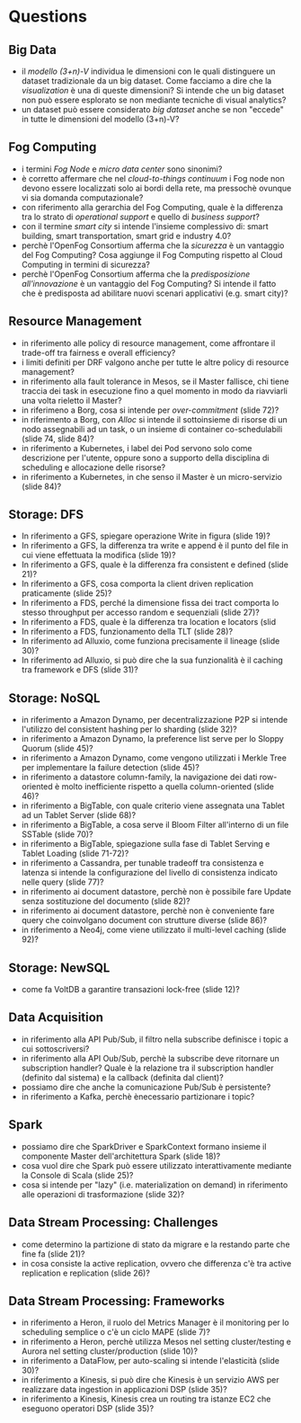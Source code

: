 # Questions


## Big Data
* il *modello (3+n)-V* individua le dimensioni con le quali distinguere un dataset tradizionale da un big dataset. Come facciamo a dire che la *visualization* è una di queste dimensioni? Si intende che un big dataset non può essere esplorato se non mediante tecniche di visual analytics?
* un dataset può essere considerato *big dataset* anche se non "eccede" in tutte le dimensioni del modello (3+n)-V?


## Fog Computing
* i termini *Fog Node* e *micro data center* sono sinonimi?
* è corretto affermare che nel *cloud-to-things continuum* i Fog node non devono essere localizzati solo ai bordi della rete, ma pressochè ovunque vi sia domanda computazionale?
* con riferimento alla gerarchia del Fog Computing, quale è la differenza tra lo strato di *operational support* e quello di *business support*?
* con il termine *smart city* si intende l'insieme complessivo di: smart building, smart transportation, smart grid e industry 4.0?
* perchè l'OpenFog Consortium afferma che la *sicurezza* è un vantaggio del Fog Computing? Cosa aggiunge il Fog Computing rispetto al Cloud Computing in termini di sicurezza?
* perchè l'OpenFog Consortium afferma che la *predisposizione all'innovazione* è un vantaggio del Fog Computing? Si intende il fatto che è predisposta ad abilitare nuovi scenari applicativi (e.g. smart city)?


## Resource Management
* in riferimento alle policy di resource management, come affrontare il trade-off tra fairness e overall efficiency?
* i limiti definiti per DRF valgono anche per tutte le altre policy di resource management?
* in riferimento alla fault tolerance in Mesos, se il Master fallisce, chi tiene traccia dei task in esecuzione fino a quel momento in modo da riavviarli una volta rieletto il Master?
* in riferimeno a Borg, cosa si intende per *over-commitment* (slide 72)?
* in riferimento a Borg, con *Alloc* si intende il sottoinsieme di risorse di un nodo assegnabili ad un task, o un insieme di container co-schedulabili (slide 74, slide 84)?
* in riferimento a Kubernetes, i label dei Pod servono solo come descrizione per l'utente, oppure sono a supporto della disciplina di scheduling e allocazione delle risorse?
* in riferimento a Kubernetes, in che senso il Master è un micro-servizio (slide 84)?


## Storage: DFS
* In riferimento a GFS, spiegare operazione Write in figura (slide 19)?
* In riferimento a GFS, la differenza tra write e append è il punto del file in cui viene effettuata la modifica (slide 19)?
* In riferimento a GFS, quale è la differenza fra consistent e defined (slide 21)?
* In riferimento a GFS, cosa comporta la client driven replication praticamente (slide 25)?
* In riferimento a FDS, perché la dimensione fissa dei tract comporta lo stesso throughput per accesso random e sequenziali (slide 27)?
* In riferimento a FDS, quale è la differenza tra location e locators (slid
* In riferimento a FDS, funzionamento della TLT (slide 28)?
* In riferimento ad Alluxio, come funziona precisamente il lineage (slide 30)?
* In riferimento ad Alluxio, si può dire che la sua funzionalità è il caching tra framework e DFS (slide 31)?


## Storage: NoSQL
* in riferimento a Amazon Dynamo, per decentralizzazione P2P si intende l'utilizzo del consistent hashing per lo sharding (slide 32)?
* in riferimento a Amazon Dynamo, la preference list serve per lo Sloppy Quorum (slide 45)?
* in riferimento a Amazon Dynamo, come vengono utilizzati i Merkle Tree per implementare la failure detection (slide 45)?
* in riferimento a datastore column-family, la navigazione dei dati row-oriented è molto inefficiente rispetto a quella column-oriented (slide 46)?
* in riferimento a BigTable, con quale criterio viene assegnata una Tablet ad un Tablet Server (slide 68)?
* in riferimento a BigTable, a cosa serve il Bloom Filter all'interno di un file SSTable (slide 70)?
* in riferimento a BigTable, spiegazione sulla fase di Tablet Serving e Tablet Loading (slide 71-72)?
* in riferimento a Cassandra, per tunable tradeoff tra consistenza e latenza si intende la configurazione del livello di consistenza indicato nelle query (slide 77)?
* in riferimento ai document datastore, perchè non è possibile fare Update senza sostituzione del documento (slide 82)?
* in riferimento ai document datastore, perchè non è conveniente fare query che coinvolgano document con strutture diverse (slide 86)?
* in riferimento a Neo4j, come viene utilizzato il multi-level caching (slide 92)?


## Storage: NewSQL
* come fa VoltDB a garantire transazioni lock-free (slide 12)?


## Data Acquisition
* in riferimento alla API Pub/Sub, il filtro nella subscribe definisce i topic a cui sottoscriversi?
* in riferimento alla API Oub/Sub, perchè la subscribe deve ritornare un subscription handler? Quale è la relazione tra il subscription handler (definito dal sistema) e la callback (definita dal client)?
* possiamo dire che anche la comunicazione Pub/Sub è persistente?
* in riferimento a Kafka, perchè ènecessario partizionare i topic?


## Spark
* possiamo dire che SparkDriver e SparkContext formano insieme il componente Master dell'architettura Spark (slide 18)?
* cosa vuol dire che Spark può essere utilizzato interattivamente mediante la Console di Scala (slide 25)?
* cosa si intende per "lazy" (i.e. materialization on demand) in riferimento alle operazioni di trasformazione (slide 32)?


## Data Stream Processing: Challenges
* come determino la partizione di stato da migrare e la restando parte che fine fa (slide 21)?
* in cosa consiste la active replication, ovvero che differenza c'è tra active replication e replication (slide 26)?


## Data Stream Processing: Frameworks
* in riferimento a Heron, il ruolo del Metrics Manager è il monitoring per lo scheduling semplice o c'è un ciclo MAPE (slide 7)?
* in riferimento a Heron, perchè utilizza Mesos nel setting cluster/testing e Aurora nel setting cluster/production (slide 10)?
* in riferimento a DataFlow, per auto-scaling si intende l'elasticità (slide 30)?
* in riferimento a Kinesis, si può dire che Kinesis è un servizio AWS per realizzare data ingestion in applicazioni DSP (slide 35)?
* in riferimento a Kinesis, Kinesis crea un routing tra istanze EC2 che eseguono operatori DSP (slide 35)?
